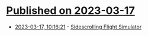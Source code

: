 # [Published on 2023-03-17](index.md)

* [2023-03-17, 10:16:21](https://lobste.rs/s/u93z93/sidescrolling_flight_simulator) - [Sidescrolling Flight Simulator](https://two-wrongs.com/sidescrolling-flight-simulator)
